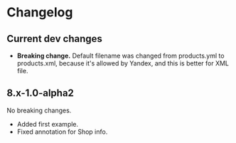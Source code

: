 # Changelog

## Current dev changes

- **Breaking change.** Default filename was changed from products.yml to products.xml, because it's allowed by Yandex, and this is better for XML file.

## 8.x-1.0-alpha2

No breaking changes.

- Added first example.
- Fixed annotation for Shop info.